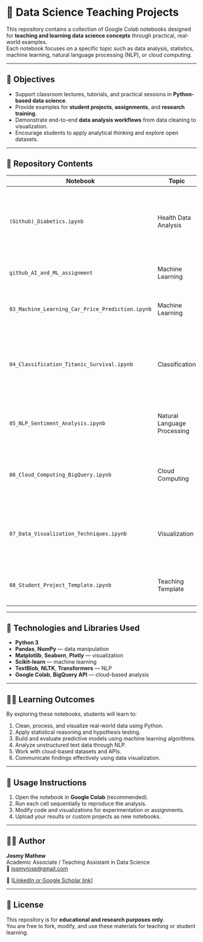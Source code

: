 # 🧠 Data Science Teaching Projects

This repository contains a collection of Google Colab notebooks designed for **teaching and learning data science concepts** through practical, real-world examples.  
Each notebook focuses on a specific topic such as data analysis, statistics, machine learning, natural language processing (NLP), or cloud computing.

---

## 🎯 Objectives

- Support classroom lectures, tutorials, and practical sessions in **Python-based data science**.
- Provide examples for **student projects**, **assignments**, and **research training**.
- Demonstrate end-to-end **data analysis workflows** from data cleaning to visualization.
- Encourage students to apply analytical thinking and explore open datasets.

---

## 🧩 Repository Contents

| Notebook | Topic | Description |
|-----------|--------|-------------|
| `(Github)_Diabetics.ipynb` | Health Data Analysis | Analyze CDC BRFSS dataset to study diabetes factors using Python, Pandas, and Seaborn. |
| `github_AI_and_ML_assignment` |  Machine Learning| Explore and build customer churn data. |
| `03_Machine_Learning_Car_Price_Prediction.ipynb` | Machine Learning | Build a linear regression model to predict car prices. |
| `04_Classification_Titanic_Survival.ipynb` | Classification | Predict Titanic survival outcomes using decision trees and logistic regression. |
| `05_NLP_Sentiment_Analysis.ipynb` | Natural Language Processing | Perform sentiment analysis on text data using NLP tools. |
| `06_Cloud_Computing_BigQuery.ipynb` | Cloud Computing | Query and analyze large datasets using Google BigQuery and Python API. |
| `07_Data_Visualization_Techniques.ipynb` | Visualization | Create engaging data visualizations using Seaborn, Plotly, and Matplotlib. |
| `08_Student_Project_Template.ipynb` | Teaching Template | Template for student-led data science mini-projects. |

---

## 🧮 Technologies and Libraries Used

- **Python 3**  
- **Pandas**, **NumPy** — data manipulation  
- **Matplotlib**, **Seaborn**, **Plotly** — visualization  
- **Scikit-learn** — machine learning  
- **TextBlob**, **NLTK**, **Transformers** — NLP  
- **Google Colab**, **BigQuery API** — cloud-based analysis  

---

## 🧑‍🏫 Learning Outcomes

By exploring these notebooks, students will learn to:
1. Clean, process, and visualize real-world data using Python.  
2. Apply statistical reasoning and hypothesis testing.  
3. Build and evaluate predictive models using machine learning algorithms.  
4. Analyze unstructured text data through NLP.  
5. Work with cloud-based datasets and APIs.  
6. Communicate findings effectively using data visualization.  

---

## 🧾 Usage Instructions

1. Open the notebook in **Google Colab** (recommended).  
2. Run each cell sequentially to reproduce the analysis.  
3. Modify code and visualizations for experimentation or assignments.  
4. Upload your results or custom projects as new notebooks.

---

## 🧑‍💻 Author

**Josmy Mathew**  
Academic Associate / Teaching Assistant in Data Science  
📧 josmyrose@gmail.com 

🔗 [[LinkedIn or Google Scholar link](https://www.linkedin.com/in/josmymathew/)]  

---

## 📜 License
This repository is for **educational and research purposes only**.  
You are free to fork, modify, and use these materials for teaching or student learning.
